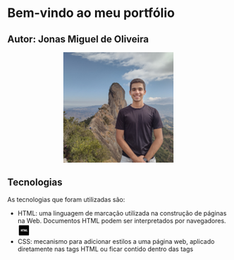 # Bem-vindo ao meu portfólio
## Autor: Jonas Miguel de Oliveira
<p align= "center">
<img src="./src/static/eu.jpg" width= "auto" height= "250" alt= "minha foto">
</p>
 
## Tecnologias

As tecnologias que foram utilizadas são:
* HTML: uma linguagem de marcação utilizada na construção de páginas na Web. Documentos HTML podem ser interpretados por navegadores. <img src="./src/static/html.png" width= "27" height= "27" alt= "html foto">
* CSS: mecanismo para adicionar estilos a uma página web, aplicado diretamente nas tags HTML ou ficar contido dentro das tags <style>. <img src="./src/static/css.png" width= "27" height= "27" alt= "css foto">
* Python:  uma linguagem de programação de alto nível, interpretada de script, imperativa, orientada a objetos, funcional, de tipagem dinâmica e forte. <img src="./src/static/python.png" width= "27" height= "27" alt= "css foto">
* Flask:  é um pequeno framework web escrito em Python. <img src="./src/static/flask.png" width= "32" height= "32" alt= "css foto">

## Descrição das pastas

1. mgt: pdf do figma do portfólio
2. src: código-fonte do projeto
3. static: imagens e css do projeto
4. templates: html do projeto

## Como utilizar o diretório

Como construir e executar o projeto (Windows / prompt de comandos):
1. Criar uma pasta vazia
2. Clonar o repositório com: 
```console
	git clone https://github.com/Jonasoliver/portfolio_digital_dsm.git  .
```
3. Abrir a pasta raiz
4. Com o terminal aberto na pasta raiz, digitar:
-Python -m venv venv
5. Após a criação da pasta venv, digitar:
- .\venv\Scripts\activate
6. Já dentro da pasta venv digitar o código:
- pip install flask
7. Geralmente o arquivo req.txt vem automaticamente, caso isso não aconteça execute o passo 8 e 9:
8. dentro da pasta raiz criar um arquivo requirements.txt
9. Digitar no terminal:
 - pip freeze > requirements.txt
10. Após executar estes passos digitar:
- cd ./src
11. Já dentro da pasta src, onde se encontra o app.py, digitar:
- flask run ou python app.py
12. Acessar o link segurando a tecla Ctrl e clicando com o botão esquerdo do mouse
## Como iniciar o seu projeto

1. Ter um computador.
2. Utilizar o terminal ou caso prefira, instalar uma ferramenta de desenvolvimento web. Aperte [aqui](https://www.hostinger.com.br/tutoriais/ferramentas-de-desenvolvimento-web) para acessar um link onde exibe-se algumas ferramentas desse tipo.

(Validação professor FGMC - 1DSM - 2023-02)
